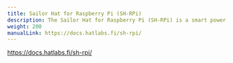 ```yaml
---
title: Sailor Hat for Raspberry Pi (SH-RPi)
description: The Sailor Hat for Raspberry Pi (SH-RPi) is a smart power management board the Raspberry Pi.
weight: 200
manualLink: https://docs.hatlabs.fi/sh-rpi/
---
```


https://docs.hatlabs.fi/sh-rpi/

